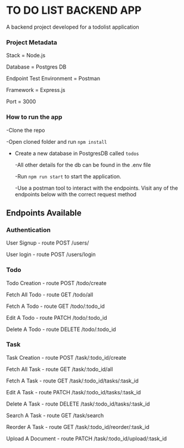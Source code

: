 # TO DO LIST BACKEND APP

A backend project developed for a todolist application

### Project Metadata

Stack = Node.js

Database = Postgres DB

Endpoint Test Environment = Postman

Framework = Express.js

Port = 3000

### How to run the app

-Clone the repo

-Open cloned folder and run `npm install`

- Create a new database in PostgresDB called `todos`

  -All other details for the db can be found in the .env file

  -Run `npm run start` to start the application.

  -Use a postman tool to interact with the endpoints. Visit any of the endpoints below with the correct request method

## Endpoints Available

### Authentication

User Signup - route POST /users/

User login - route POST /users/login

### Todo

Todo Creation - route POST /todo/create

Fetch All Todo - route GET /todo/all

Fetch A Todo - route GET /todo/:todo_id

Edit A Todo - route PATCH /todo/:todo_id

Delete A Todo - route DELETE /todo/:todo_id

### Task

Task Creation - route POST /task/:todo_id/create

Fetch All Task - route GET /task/:todo_id/all

Fetch A Task - route GET /task/:todo_id/tasks/:task_id

Edit A Task - route PATCH /task/:todo_id/tasks/:task_id

Delete A Task - route DELETE /task/:todo_id/tasks/:task_id

Search A Task - route GET /task/search

Reorder A Task - route GET /task/:todo_id/reorder/:task_id

Upload A Document - route PATCH /task/:todo_id/upload/:task_id
